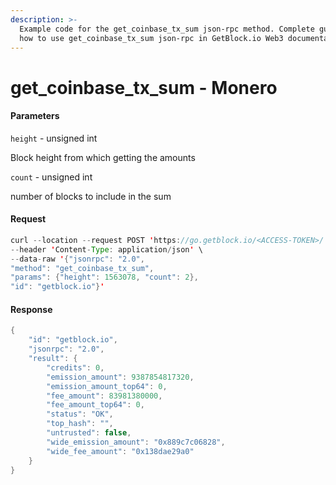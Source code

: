 ```yaml
---
description: >-
  Example code for the get_coinbase_tx_sum json-rpc method. Сomplete guide on
  how to use get_coinbase_tx_sum json-rpc in GetBlock.io Web3 documentation.
---
```


# get\_coinbase\_tx\_sum - Monero

#### Parameters

`height` - unsigned int

Block height from which getting the amounts

`count` - unsigned int

number of blocks to include in the sum

#### Request

```java
curl --location --request POST 'https://go.getblock.io/<ACCESS-TOKEN>/' \
--header 'Content-Type: application/json' \ 
--data-raw '{"jsonrpc": "2.0",
"method": "get_coinbase_tx_sum",
"params": {"height": 1563078, "count": 2},
"id": "getblock.io"}'
```

#### Response

```java
{
    "id": "getblock.io",
    "jsonrpc": "2.0",
    "result": {
        "credits": 0,
        "emission_amount": 9387854817320,
        "emission_amount_top64": 0,
        "fee_amount": 83981380000,
        "fee_amount_top64": 0,
        "status": "OK",
        "top_hash": "",
        "untrusted": false,
        "wide_emission_amount": "0x889c7c06828",
        "wide_fee_amount": "0x138dae29a0"
    }
}
```
